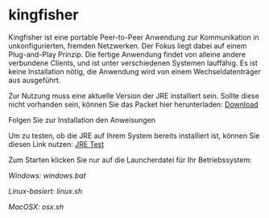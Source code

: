 # kingfisher

Kingfisher ist eine portable Peer-to-Peer Anwendung zur Kommunikation in unkonfigurierten, fremden Netzwerken. Der Fokus 
liegt dabei auf einem Plug-and-Play Prinzip.
Die fertige Anwendung findet von alleine andere verbundene Clients, und ist unter verschiedenen Systemen lauffähig. Es 
ist keine Installation nötig, die Anwendung wird von einem Wechseldatenträger aus ausgeführt.

Zur Nutzung muss eine aktuelle Version der JRE installiert sein. Sollte diese nicht vorhanden sein, können Sie das Packet hier herunterladen: [Download](https://www.java.com/de/download/)

Folgen Sie zur Installation den Anweisungen

Um zu testen, ob die JRE auf Ihrem System bereits installiert ist, können Sie diesen Link nutzen: [JRE Test](https://www.java.com/de/download/installed8.jsp)

Zum Starten klicken Sie nur auf die Launcherdatei für Ihr Betriebssystem:

*Windows: windows.bat*

*Linux-basiert: linux.sh*

*MacOSX: osx.sh*

